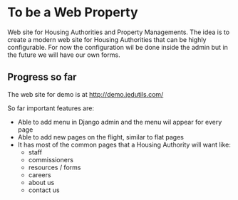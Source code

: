 To be a Web Property
====================

Web site for Housing Authorities and Property Managements. The idea is to create a modern web site for Housing 
Authorities that can be highly configurable. For now the configuration wil be done inside the admin but in the future 
we will have our own forms.

Progress so far
---------------

The web site for demo is at http://demo.jedutils.com/

So far important features are:
* Able to add menu in Django admin and the menu wil appear for every page
* Able to add new pages on the flight, similar to flat pages
* It has most of the common pages that a Housing Authority will want like:
    - staff
    - commissioners
    - resources / forms
    - careers
    - about us
    - contact us

